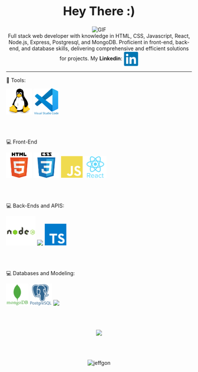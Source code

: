 ### <div align="center"><b><h1>Hey There :)</h1></b></div>

<div align="center">
  <img margin-left="50" alt="GIF" src="https://github.com/abhisheknaiidu/abhisheknaiidu/blob/master/code.gif?raw=true" width="335" height="255" />
</div>

<div align="center">
  Full stack web developer with knowledge in HTML, CSS, Javascript, React, Node.js, Express, Postgresql, and MongoDB. Proficient in front-end, back-end, and database skills, delivering comprehensive and efficient solutions for projects. My <strong>Linkedin</strong>: 
  <a href="https://www.linkedin.com/in/jeffgonlima/">
      <img align="center" alt="Jeff's LinkedIN" height="40" 
      src="https://raw.githubusercontent.com/devicons/devicon/1119b9f84c0290e0f0b38982099a2bd027a48bf1/icons/linkedin/linkedin-original.svg" />
  </a>
</div>

<hr></hr>

<div>
<p>🔨 Tools:</p>
<code><img height="70" src="https://raw.githubusercontent.com/devicons/devicon/1119b9f84c0290e0f0b38982099a2bd027a48bf1/icons/linux/linux-original.svg"></code>
<code><img height="70" src="https://raw.githubusercontent.com/devicons/devicon/1119b9f84c0290e0f0b38982099a2bd027a48bf1/icons/vscode/vscode-original-wordmark.svg"></code>
</div>

<br></br>

<div>
<p>💻 Front-End</p>
<code><img height="70" src="https://raw.githubusercontent.com/devicons/devicon/1119b9f84c0290e0f0b38982099a2bd027a48bf1/icons/html5/html5-original-wordmark.svg"></code>
<code><img height="70" src="https://raw.githubusercontent.com/devicons/devicon/1119b9f84c0290e0f0b38982099a2bd027a48bf1/icons/css3/css3-original-wordmark.svg"></code>
<code><img height="60" src="https://raw.githubusercontent.com/devicons/devicon/1119b9f84c0290e0f0b38982099a2bd027a48bf1/icons/javascript/javascript-plain.svg"></code>
<code><img height="60" src="https://raw.githubusercontent.com/devicons/devicon/master/icons/react/react-original-wordmark.svg"></code>
</div>

<br></br>

<div>
<p>💻 Back-Ends and APIS:</p>
<code><img height="80" src="https://raw.githubusercontent.com/devicons/devicon/1119b9f84c0290e0f0b38982099a2bd027a48bf1/icons/nodejs/nodejs-original-wordmark.svg"></code>
<code><img height="45" src="https://upload.wikimedia.org/wikipedia/commons/6/64/Expressjs.png"></code>
<code><img height="60" src="https://raw.githubusercontent.com/devicons/devicon/master/icons/typescript/typescript-original.svg"></code>
</div>

<br></br>

<div>
<p>💻 Databases and Modeling:</p>
  <code><img height="60" src="https://raw.githubusercontent.com/devicons/devicon/master/icons/mongodb/mongodb-plain-wordmark.svg"></code>
  <code><img height="60" src="https://raw.githubusercontent.com/devicons/devicon/master/icons/postgresql/postgresql-plain-wordmark.svg"></code>
  <code><img height="60" src="https://camo.githubusercontent.com/87724523063a50fdb4afb3e99a06d7c23d5853c41226e8f48b3ef5035db0e894/68747470733a2f2f692e696d6775722e636f6d2f774434725674342e706e67"></code>
</div>

<br></br>

<div align="center">
<a href="https://github.com/jeffgon/github-readme-stats">
  <img src="https://github-readme-stats.vercel.app/api/top-langs/?username=jeffgon&layout=compact&theme=gotham&hide_border=true" />
</a>

<br></br>

<p align="center"><img src="https://github-readme-stats.vercel.app/api?username=jeffgon&show_icons=true&theme=gotham" alt="jeffgon" />
</div>
